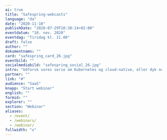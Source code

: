 ```yaml
---
ai: true
title: "Safespring-webcasts"
language: "da"
date: "2020-11-10"
publishDate: "2020-07-29T10:30:14+02:00"
eventdatum: "10. nov. 2020"
eventdag: "Tirsdag kl. 11.00"
draft: false
author: ""
dokumentnamn: ""
card: "safespring_card_26.jpg"
eventbild: ""
socialmediabild: "safespring_social_26.jpg"
intro: "Udforsk vores serie om Kubernetes og cloud-native, eller dyk ned i reglerne omkring cloudtjenester og digital suverænitet."
partner: ""
link: "#"
audience: "SaaS"
knapp: "Start webinar"
english: ""
formid: ""
explorer: ""
section: "Webinar"
aliases:
  - /event/
  - /webinars/
  - /webinar/
fullwidth: "x"
---
```


